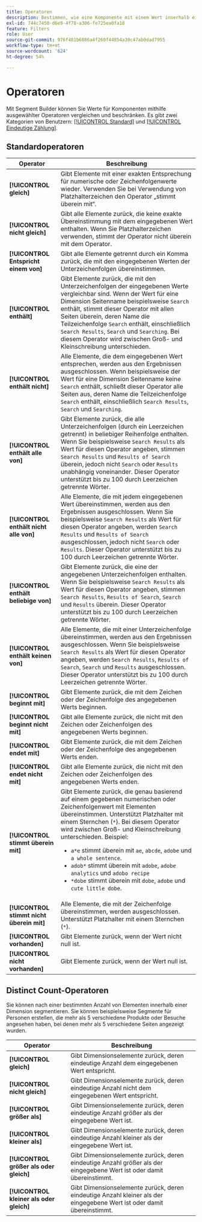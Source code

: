 ```yaml
---
title: Operatoren
description: Bestimmen, wie eine Komponente mit einem Wert innerhalb eines Segments interagiert
exl-id: 744c7450-d6e9-4f78-a306-fe725ea0fa18
feature: Filters
role: User
source-git-commit: 976f481b6886a4f260f44854a30c47ab0dad7955
workflow-type: tm+mt
source-wordcount: '624'
ht-degree: 54%

---
```


# Operatoren

Mit Segment Builder können Sie Werte für Komponenten mithilfe ausgewählter Operatoren vergleichen und beschränken. Es gibt zwei Kategorien von Benutzern: [[!UICONTROL Standard]](#standard-operators) und [[!UICONTROL Eindeutige Zählung]](#distinct-count-operators).

## Standardoperatoren

| Operator | Beschreibung |
| --- | --- |
| **[!UICONTROL gleich]** | Gibt Elemente mit einer exakten Entsprechung für numerische oder Zeichenfolgenwerte wieder. Verwenden Sie bei Verwendung von Platzhalterzeichen den Operator „stimmt überein mit“. |
| **[!UICONTROL nicht gleich]** | Gibt alle Elemente zurück, die keine exakte Übereinstimmung mit dem eingegebenen Wert enthalten.  Wenn Sie Platzhalterzeichen verwenden, stimmt der Operator nicht überein mit dem Operator. |
| **[!UICONTROL Entspricht einem von]** | Gibt alle Elemente getrennt durch ein Komma zurück, die mit den eingegebenen Werten der Unterzeichenfolgen übereinstimmen. |
| **[!UICONTROL enthält]** | Gibt Elemente zurück, die mit den Unterzeichenfolgen der eingegebenen Werte vergleichbar sind. Wenn der Wert für eine Dimension Seitenname beispielsweise `Search` enthält, stimmt dieser Operator mit allen Seiten überein, deren Name die Teilzeichenfolge `Search` enthält, einschließlich `Search Results`, `Search` und `Searching`. Bei diesem Operator wird zwischen Groß- und Kleinschreibung unterschieden. |
| **[!UICONTROL enthält nicht]** | Alle Elemente, die dem eingegebenen Wert entsprechen, werden aus den Ergebnissen ausgeschlossen. Wenn beispielsweise der Wert für eine Dimension Seitenname keine `Search` enthält, schließt dieser Operator alle Seiten aus, deren Name die Teilzeichenfolge `Search` enthält, einschließlich `Search Results`, `Search` und `Searching`. |
| **[!UICONTROL enthält alle von]** | Gibt Elemente zurück, die alle Unterzeichenfolgen (durch ein Leerzeichen getrennt) in beliebiger Reihenfolge enthalten. Wenn Sie beispielsweise `Search Results` als Wert für diesen Operator angeben, stimmen `Search Results` und `Results of Search` überein, jedoch nicht `Search` oder `Results` unabhängig voneinander. Dieser Operator unterstützt bis zu 100 durch Leerzeichen getrennte Wörter. |
| **[!UICONTROL enthält nicht alle von]** | Alle Elemente, die mit jedem eingegebenen Wert übereinstimmen, werden aus den Ergebnissen ausgeschlossen. Wenn Sie beispielsweise `Search Results` als Wert für diesen Operator angeben, werden `Search Results` und `Results of Search` ausgeschlossen, jedoch nicht `Search` oder `Results`. Dieser Operator unterstützt bis zu 100 durch Leerzeichen getrennte Wörter. |
| **[!UICONTROL enthält beliebige von]** | Gibt Elemente zurück, die eine der angegebenen Unterzeichenfolgen enthalten. Wenn Sie beispielsweise `Search Results` als Wert für diesen Operator angeben, stimmen `Search Results`, `Results of Search`, `Search` und `Results` überein. Dieser Operator unterstützt bis zu 100 durch Leerzeichen getrennte Wörter. |
| **[!UICONTROL enthält keinen von]** | Alle Elemente, die mit einer Unterzeichenfolge übereinstimmen, werden aus den Ergebnissen ausgeschlossen. Wenn Sie beispielsweise `Search Results` als Wert für diesen Operator angeben, werden `Search Results`, `Results of Search`, `Search` und `Results` ausgeschlossen. Dieser Operator unterstützt bis zu 100 durch Leerzeichen getrennte Wörter. |
| **[!UICONTROL beginnt mit]** | Gibt Elemente zurück, die mit dem Zeichen oder der Zeichenfolge des angegebenen Werts beginnen. |
| **[!UICONTROL beginnt nicht mit]** | Gibt alle Elemente zurück, die nicht mit den Zeichen oder Zeichenfolgen des angegebenen Werts beginnen. |
| **[!UICONTROL endet mit]** | Gibt Elemente zurück, die mit dem Zeichen oder der Zeichenfolge des angegebenen Werts enden. |
| **[!UICONTROL endet nicht mit]** | Gibt alle Elemente zurück, die nicht mit den Zeichen oder Zeichenfolgen des angegebenen Werts enden. |
| **[!UICONTROL stimmt überein mit]** | Gibt Elemente zurück, die genau basierend auf einem gegebenen numerischen oder Zeichenfolgenwert mit Elementen übereinstimmen. Unterstützt Platzhalter mit einem Sternchen (`*`). Bei diesem Operator wird zwischen Groß- und Kleinschreibung unterschieden. Beispiel:<ul><li>`a*e` stimmt überein mit `ae`, `abcde`, `adobe` und `a whole sentence`.</li><li>`adob*` stimmt überein mit `adobe`, `adobe analytics` und `adobo recipe`</li><li>`*dobe` stimmt überein mit `dobe`, `adobe` und `cute little dobe`.</li></ul> |
| **[!UICONTROL stimmt nicht überein mit]** | Alle Elemente, die mit der Zeichenfolge übereinstimmen, werden ausgeschlossen. Unterstützt Platzhalter mit einem Sternchen (`*`). |
| **[!UICONTROL vorhanden]** | Gibt Elemente zurück, wenn der Wert nicht null ist. |
| **[!UICONTROL nicht vorhanden]** | Gibt Elemente zurück, wenn der Wert null ist. |

## Distinct Count-Operatoren

Sie können nach einer bestimmten Anzahl von Elementen innerhalb einer Dimension segmentieren. Sie können beispielsweise Segmente für Personen erstellen, die mehr als 5 verschiedene Produkte oder Besuche angesehen haben, bei denen mehr als 5 verschiedene Seiten angezeigt wurden.

| Operator | Beschreibung |
| --- | --- |
| **[!UICONTROL gleich]** | Gibt Dimensionselemente zurück, deren eindeutige Anzahl dem eingegebenen Wert entspricht. |
| **[!UICONTROL nicht gleich]** | Gibt Dimensionselemente zurück, deren eindeutige Anzahl nicht dem eingegebenen Wert entspricht. |
| **[!UICONTROL größer als]** | Gibt Dimensionselemente zurück, deren eindeutige Anzahl größer als der eingegebene Wert ist. |
| **[!UICONTROL kleiner als]** | Gibt Dimensionselemente zurück, deren eindeutige Anzahl kleiner als der eingegebene Wert ist. |
| **[!UICONTROL größer als oder gleich]** | Gibt Dimensionselemente zurück, deren eindeutige Anzahl größer als der eingegebene Wert ist oder damit übereinstimmt. |
| **[!UICONTROL kleiner als oder gleich]** | Gibt Dimensionselemente zurück, deren eindeutige Anzahl kleiner als der eingegebene Wert ist oder damit übereinstimmt. |
